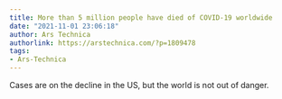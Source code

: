 ```yaml
---
title: More than 5 million people have died of COVID-19 worldwide
date: "2021-11-01 23:06:18"
author: Ars Technica
authorlink: https://arstechnica.com/?p=1809478
tags:
- Ars-Technica
---
```

Cases are on the decline in the US, but the world is not out of danger. 